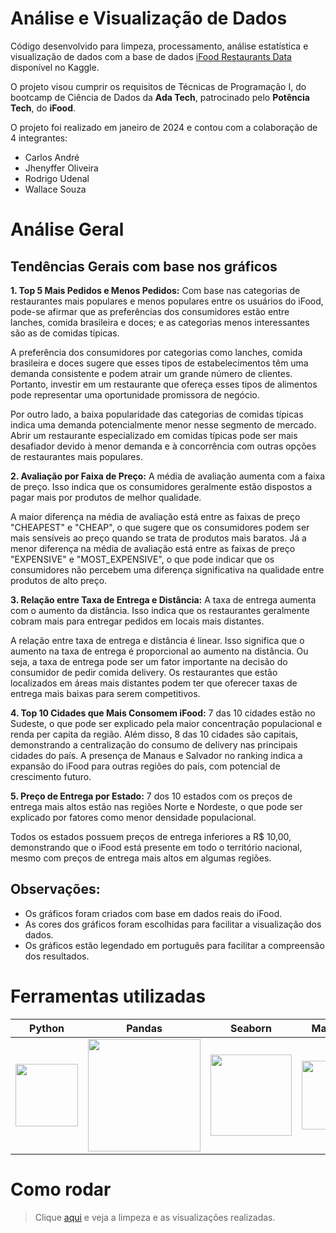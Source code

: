 # Análise e Visualização de Dados 
Código desenvolvido para limpeza, processamento, análise estatística e visualização de dados com a base de dados [iFood Restaurants Data](https://www.kaggle.com/datasets/ricardotachinardi/ifood-restaurants-data/data) disponível no Kaggle. 

O projeto visou cumprir os requisitos de Técnicas de Programação I, do bootcamp de Ciência de Dados da **Ada Tech**, patrocinado pelo **Potência Tech**, do **iFood**. 

O projeto foi realizado em janeiro de 2024 e contou com a colaboração de 4 integrantes:
* Carlos André
* Jhenyffer Oliveira
* Rodrigo Udenal
* Wallace Souza


# Análise Geral

## Tendências Gerais com base nos gráficos

**1. Top 5 Mais Pedidos e Menos Pedidos:** Com base nas categorias de restaurantes mais populares e menos populares entre os usuários do iFood, pode-se afirmar que as preferências dos consumidores estão entre lanches, comida brasileira e doces; e as categorias menos interessantes são as de comidas típicas.

A preferência dos consumidores por categorias como lanches, comida brasileira e doces sugere que esses tipos de estabelecimentos têm uma demanda consistente e podem atrair um grande número de clientes. Portanto, investir em um restaurante que ofereça esses tipos de alimentos pode representar uma oportunidade promissora de negócio.

Por outro lado, a baixa popularidade das categorias de comidas típicas indica uma demanda potencialmente menor nesse segmento de mercado. Abrir um restaurante especializado em comidas típicas pode ser mais desafiador devido à menor demanda e à concorrência com outras opções de restaurantes mais populares.

**2. Avaliação por Faixa de Preço:** A média de avaliação aumenta com a faixa de preço. Isso indica que os consumidores geralmente estão dispostos a pagar mais por produtos de melhor qualidade.


A maior diferença na média de avaliação está entre as faixas de preço "CHEAPEST" e "CHEAP", o que sugere que os consumidores podem ser mais sensíveis ao preço quando se trata de produtos mais baratos. Já a menor diferença na média de avaliação está entre as faixas de preço "EXPENSIVE" e "MOST_EXPENSIVE", o que pode indicar que os consumidores não percebem uma diferença significativa na qualidade entre produtos de alto preço.


**3. Relação entre Taxa de Entrega e Distância:** A taxa de entrega aumenta com o aumento da distância. Isso indica que os restaurantes geralmente cobram mais para entregar pedidos em locais mais distantes.

A relação entre taxa de entrega e distância é linear. Isso significa que o aumento na taxa de entrega é proporcional ao aumento na distância. Ou seja, a taxa de entrega pode ser um fator importante na decisão do consumidor de pedir comida delivery. Os restaurantes que estão localizados em áreas mais distantes podem ter que oferecer taxas de entrega mais baixas para serem competitivos.


**4. Top 10 Cidades que Mais Consomem iFood:** 7 das 10 cidades estão no Sudeste, o que pode ser explicado pela maior concentração populacional e renda per capita da região. Além disso, 8 das 10 cidades são capitais, demonstrando a centralização do consumo de delivery nas principais cidades do país. A presença de Manaus e Salvador no ranking indica a expansão do iFood para outras regiões do país, com potencial de crescimento futuro.


**5. Preço de Entrega por Estado:** 7 dos 10 estados com os preços de entrega mais altos estão nas regiões Norte e Nordeste, o que pode ser explicado por fatores como menor densidade populacional.

Todos os estados possuem preços de entrega inferiores a R$ 10,00, demonstrando que o iFood está presente em todo o território nacional, mesmo com preços de entrega mais altos em algumas regiões.

## Observações:
+ Os gráficos foram criados com base em dados reais do iFood.
+ As cores dos gráficos foram escolhidas para facilitar a visualização dos dados.
+ Os gráficos estão legendado em português para facilitar a compreensão dos resultados.


# Ferramentas utilizadas

| Python | Pandas | Seaborn | Matplotlib | Git | 
| ------ | ------ | ------- | ---------- | --- | 
| <img src="https://s3.dualstack.us-east-2.amazonaws.com/pythondotorg-assets/media/files/python-logo-only.svg" width="100"> | <img src="https://upload.wikimedia.org/wikipedia/commons/e/ed/Pandas_logo.svg" width="180"> |<img src="https://seaborn.pydata.org/_images/logo-mark-lightbg.svg" width="130"> | <img src="https://upload.wikimedia.org/wikipedia/commons/8/84/Matplotlib_icon.svg" width="110"> | <img src="https://git-scm.com/images/logos/downloads/Git-Icon-1788C.svg" width="100"> |

# Como rodar

> Clique [aqui](https://github.com/JhenyfferOliveira/Projeto-AnaliseDados-Ada/blob/main/projeto_final_modulo_4.ipynb) e veja a limpeza e as visualizações realizadas.
